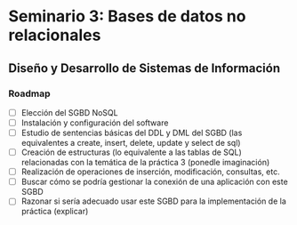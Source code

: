 # Seminario 3: Bases de datos no relacionales

## Diseño y Desarrollo de Sistemas de Información

### Roadmap

- [ ] Elección del SGBD NoSQL
- [ ] Instalación y configuración del software
- [ ] Estudio de sentencias básicas del DDL y DML del SGBD (las equivalentes a create, insert, delete, update y select de sql)
- [ ] Creación de estructuras (lo equivalente a las tablas de SQL) relacionadas con la temática de la práctica 3 (ponedle imaginación)
- [ ] Realización de operaciones de inserción, modificación, consultas, etc.
- [ ] Buscar cómo se podría gestionar la conexión de una aplicación con este SGBD
- [ ] Razonar si sería adecuado usar este SGBD para la implementación de la práctica (explicar)
